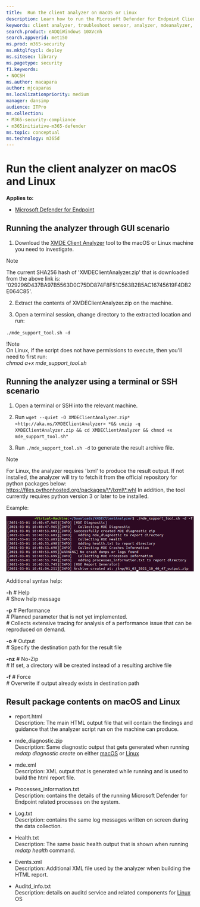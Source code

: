 ```yaml
---
title:  Run the client analyzer on macOS or Linux
description: Learn how to run the Microsoft Defender for Endpoint Client Analyzer on macOS or Linux
keywords: client analyzer, troubleshoot sensor, analyzer, mdeanalyzer, macos, linux, mdeanalyzer
search.product: eADQiWindows 10XVcnh
search.appverid: met150
ms.prod: m365-security
ms.mktglfcycl: deploy
ms.sitesec: library
ms.pagetype: security
f1.keywords:
- NOCSH
ms.author: macapara
author: mjcaparas
ms.localizationpriority: medium
manager: dansimp
audience: ITPro
ms.collection: 
- M365-security-compliance 
- m365initiative-m365-defender 
ms.topic: conceptual
ms.technology: m365d
---
```


#  Run the client analyzer on macOS and Linux

**Applies to:**
- [Microsoft Defender for Endpoint](https://go.microsoft.com/fwlink/p/?linkid=2146631)


## Running the analyzer through GUI scenario

1.  Download the [XMDE Client Analyzer](https://aka.ms/XMDEClientAnalyzer)
    tool to the macOS or Linux machine you need to investigate.
> [!NOTE]  
> The current SHA256 hash of 'XMDEClientAnalyzer.zip' that is downloaded from the above link is: '029296D437BA97B5563D0C75DD874F8F51C563B2B5AC16745619F4DB2E064C85'.

2.  Extract the contents of XMDEClientAnalyzer.zip on the machine.

3.  Open a terminal session, change directory to the extracted location and run:

`./mde_support_tool.sh -d`

!Note  
On Linux, if the script does not have permissions to execute, then you'll need to first
run:  
*chmod a+x mde_support_tool.sh*

## Running the analyzer using a terminal or SSH scenario

1.  Open a terminal or SSH into the relevant machine.

2.  Run `wget --quiet -O XMDEClientAnalyzer.zip*
    <http://aka.ms/XMDEClientAnalyzer> *&& unzip -q XMDEClientAnalyzer.zip && cd
    XMDEClientAnalyzer && chmod +x mde_support_tool.sh"`

3.  Run ` ./mde_support_tool.sh -d ` to generate the result archive file.

> [!NOTE]  
> For Linux, the analyzer requires 'lxml' to produce the result output. If not
installed, the analyzer will try to fetch it from the official repository for
python packages below:  
https://files.pythonhosted.org/packages/\*/lxml\*.whl
> In addition, the tool currently requires python version 3 or later to be installed.

Example:  


![Image of command line example](images/4ca188f6c457e335abe3c9ad3eddda26.png)

  
  
Additional syntax help:

**-h** \# Help  
\# Show help message

**-p** \# Performance  
\# Planned parameter that is not yet implemented.  
\# Collects extensive tracing for analysis of a performance issue that can be
reproduced on demand.

**-o** \# Output  
\# Specify the destination path for the result file

**-nz** \# No-Zip  
\# If set, a directory will be created instead of a resulting archive file

**-f** \# Force  
\# Overwrite if output already exists in destination path

## Result package contents on macOS and Linux

-   report.html <br> Description: The main HTML output file that will contain the findings and
    guidance that the analyzer script run on the machine can produce.

-   mde_diagnostic.zip <br> Description: Same diagnostic output that gets generated when
    running *mdatp diagnostic create* on either
    [macOS](/windows/security/threat-protection/microsoft-defender-atp/mac-resources#collecting-diagnostic-information)
    or
    [Linux](/windows/security/threat-protection/microsoft-defender-atp/linux-resources#collect-diagnostic-information)

-   mde.xml <br> Description: XML output that is generated while running and is used to build
    the html report file.

-   Processes_information.txt <br> Description: contains the details of the running Microsoft Defender for Endpoint related
    processes on the system.

-   Log.txt <br> Description: contains the same log messages written on screen during the data
    collection.

-   Health.txt <br> Description: The same basic health output that is shown when running *mdatp
    health* command.

-   Events.xml <br> Description: Additional XML file used by the analyzer when building the
    HTML report.

-   Auditd_info.txt <br> Description: details on auditd service and related components for
    [Linux](/windows/security/threat-protection/microsoft-defender-atp/linux-support-events)
    OS
